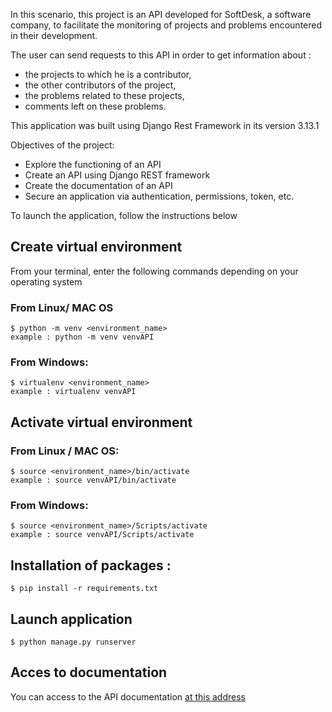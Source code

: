 In this scenario, this project is an API developed for SoftDesk, a software company, to facilitate the monitoring of projects and problems encountered in their development.

The user can send requests to this API in order to get information about :
  - the projects to which he is a contributor, 
  - the other contributors of the project,
  - the problems related to these projects,
  - comments left on these problems.

This application was built using Django Rest Framework in its version 3.13.1

Objectives of the project:
  - Explore the functioning of an API 
  - Create an API using Django REST framework
  - Create the documentation of an API
  - Secure an application via authentication, permissions, token, etc.

To launch the application, follow the instructions below

## Create virtual environment

From your terminal, enter the following commands depending on your operating system

### From Linux/ MAC OS

    $ python -m venv <environment_name>
    example : python -m venv venvAPI
    
### From Windows:
    
    $ virtualenv <environment_name>
    example : virtualenv venvAPI 
    
## Activate virtual environment

### From Linux / MAC OS:

    $ source <environment_name>/bin/activate
    example : source venvAPI/bin/activate
   
### From Windows:

    $ source <environment_name>/Scripts/activate
    example : source venvAPI/Scripts/activate
    
## Installation of packages : 

    $ pip install -r requirements.txt

## Launch application

    $ python manage.py runserver

## Acces to documentation

You can access to the API documentation [at this address](https://documenter.getpostman.com/view/17414272/UVXnFtu4)